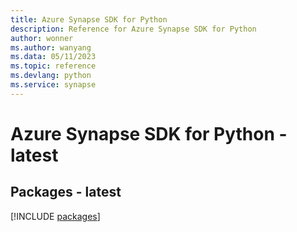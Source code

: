 ```yaml
---
title: Azure Synapse SDK for Python
description: Reference for Azure Synapse SDK for Python
author: wonner
ms.author: wanyang
ms.data: 05/11/2023
ms.topic: reference
ms.devlang: python
ms.service: synapse
---
```

# Azure Synapse SDK for Python - latest
## Packages - latest
[!INCLUDE [packages](synapse-index.md)]